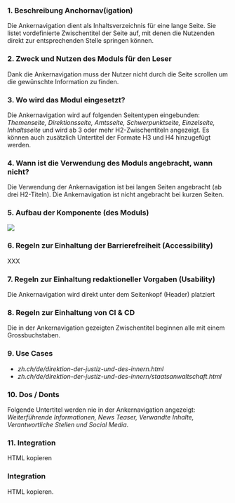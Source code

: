 ### 1. Beschreibung Anchornav(igation)

 Die Ankernavigation dient als Inhaltsverzeichnis für eine lange Seite. Sie listet vordefinierte Zwischentitel der Seite auf, mit denen die Nutzenden direkt zur entsprechenden Stelle springen können.
### 2. Zweck und Nutzen des Moduls für den Leser
 Dank die Ankernavigation muss der Nutzer nicht durch die Seite scrollen um die gewünschte Information zu finden.
### 3. Wo wird das Modul eingesetzt?
 Die Ankernavigation wird auf folgenden Seitentypen eingebunden: _Themenseite, Direktionsseite, Amtsseite, Schwerpunktseite, Einzelseite, Inhaltsseite_ und wird ab 3 oder mehr H2-Zwischentiteln angezeigt. Es können auch zusätzlich Untertitel der Formate H3 und H4 hinzugefügt werden.

### 4. Wann ist die Verwendung des Moduls angebracht, wann nicht?
Die Verwendung der Ankernavigation ist bei langen Seiten angebracht (ab drei H2-Titeln).
 Die Ankernavigation ist nicht angebracht bei kurzen Seiten.
### 5. Aufbau der Komponente (des Moduls)
 ![](RackMultipart20200504-4-5g7es1_html_c407741e09dbe9e1.png)
### 6. Regeln zur Einhaltung der Barrierefreiheit (Accessibility)
XXX
### 7. Regeln zur Einhaltung redaktioneller Vorgaben (Usability)
Die Ankernavigation wird direkt unter dem Seitenkopf (Header) platziert
### 8. Regeln zur Einhaltung von CI &amp; CD
Die in der Ankernavigation gezeigten Zwischentitel beginnen alle mit einem Grossbuchstaben.
### 9. Use Cases

- _zh.ch/de/direktion-der-justiz-und-des-innern.html_
- _zh.ch/de/direktion-der-justiz-und-des-innern/staatsanwaltschaft.html_

### 10. Dos / Donts
Folgende Untertitel werden nie in der Ankernavigation angezeigt: _Weiterführende Informationen, News Teaser, Verwandte Inhalte, Verantwortliche Stellen und Social Media_.
### 11. Integration
HTML kopieren



### Integration

HTML kopieren.
